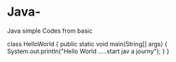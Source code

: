 # Java-
Java simple Codes from basic

class HelloWorld {
    public static void main(String[] args) {
        System.out.println("Hello World .....start jav a journy");
    }
}
